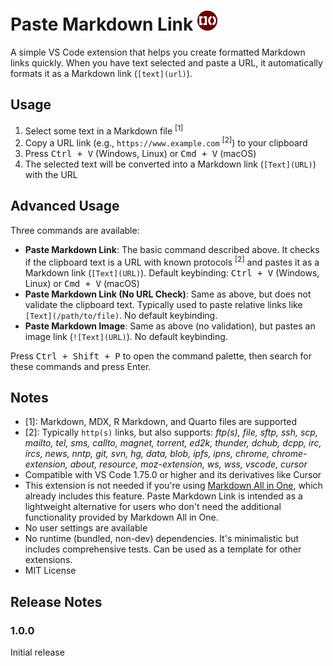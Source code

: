 # Paste Markdown Link <img width="32" src="icon.png">

A simple VS Code extension that helps you create formatted Markdown links quickly. When you have text selected and paste a URL, it automatically formats it as a Markdown link (`[text](url)`).

## Usage

1. Select some text in a Markdown file <sup>[1]</sup>
2. Copy a URL link (e.g., `https://www.example.com` <sup>[2]</sup>) to your clipboard
3. Press <kbd>Ctrl + V</kbd> (Windows, Linux) or <kbd>Cmd + V</kbd> (macOS)
4. The selected text will be converted into a Markdown link (`[Text](URL)`) with the URL

## Advanced Usage

Three commands are available:

- **Paste Markdown Link**: The basic command described above. It checks if the clipboard text is a URL with known protocols <sup>[2]</sup> and pastes it as a Markdown link (`[Text](URL)`). Default keybinding: <kbd>Ctrl + V</kbd> (Windows, Linux) or <kbd>Cmd + V</kbd> (macOS)
- **Paste Markdown Link (No URL Check)**: Same as above, but does not validate the clipboard text. Typically used to paste relative links like `[Text](/path/to/file)`. No default keybinding.
- **Paste Markdown Image**: Same as above (no validation), but pastes an image link (`![Text](URL)`). No default keybinding.

Press <kbd>Ctrl + Shift + P</kbd> to open the command palette, then search for these commands and press Enter.

## Notes

- [1]: Markdown, MDX, R Markdown, and Quarto files are supported
- [2]: Typically `http(s)` links, but also supports: _ftp(s), file, sftp, ssh, scp, mailto, tel, sms, callto, magnet, torrent, ed2k, thunder, dchub, dcpp, irc, ircs, news, nntp, git, svn, hg, data, blob, ipfs, ipns, chrome, chrome-extension, about, resource, moz-extension, ws, wss, vscode, cursor_
- Compatible with VS Code 1.75.0 or higher and its derivatives like Cursor
- This extension is not needed if you're using [Markdown All in One](https://marketplace.visualstudio.com/items?itemName=yzhang.markdown-all-in-one), which already includes this feature. Paste Markdown Link is intended as a lightweight alternative for users who don't need the additional functionality provided by Markdown All in One.
- No user settings are available
- No runtime (bundled, non-dev) dependencies. It's minimalistic but includes comprehensive tests. Can be used as a template for other extensions.
- MIT License

## Release Notes

### 1.0.0

Initial release
